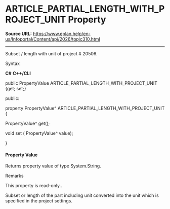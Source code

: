# ARTICLE_PARTIAL_LENGTH_WITH_PROJECT_UNIT Property

**Source URL:** https://www.eplan.help/en-us/Infoportal/Content/api/2026/topic310.html

---

Subset / length with unit of project # 20506.

Syntax

**C#**
**C++/CLI**


public PropertyValue ARTICLE_PARTIAL_LENGTH_WITH_PROJECT_UNIT {get; set;}

public:

property PropertyValue^ ARTICLE_PARTIAL_LENGTH_WITH_PROJECT_UNIT {

   PropertyValue^ get();

   void set (    PropertyValue^ value);

}


#### Property Value

Returns property value of type System.String.

Remarks

This property is read-only..

Subset or length of the part including unit converted into the unit which is specified in the project settings.
